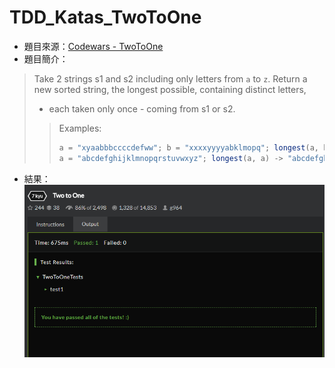 # TDD_Katas_TwoToOne

- 題目來源：[Codewars - TwoToOne](http://www.codewars.com/kata/5656b6906de340bd1b0000ac/train/csharp)  
- 題目簡介：
> Take 2 strings s1 and s2 including only letters from `a` to `z`. Return a new sorted string, the longest possible, containing distinct letters,
> - each taken only once - coming from s1 or s2.
>> Examples: 
>> ``` c#
>> a = "xyaabbbccccdefww"; b = "xxxxyyyyabklmopq"; longest(a, b) -> "abcdefklmopqwxy";
>> a = "abcdefghijklmnopqrstuvwxyz"; longest(a, a) -> "abcdefghijklmnopqrstuvwxyz"; 
>> ```  
- 結果：  
![result](https://github.com/jame2408/TDD_Katas_TwoToOne/blob/master/TwoToOne_Result.png)  
